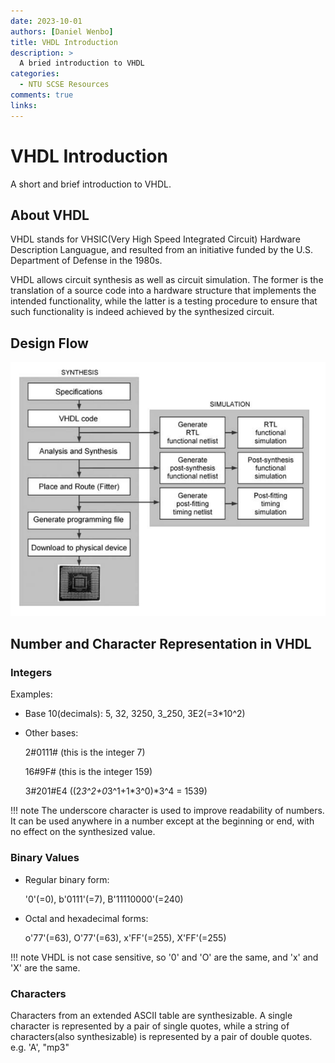```yaml
---
date: 2023-10-01
authors: [Daniel Wenbo]
title: VHDL Introduction
description: >
  A bried introduction to VHDL
categories:
  - NTU SCSE Resources
comments: true
links:
---
```


# VHDL Introduction
A short and brief introduction to VHDL.

<!-- more -->

## About VHDL

VHDL stands for VHSIC(Very High Speed Integrated Circuit) Hardware Description
Languague, and resulted from an initiative funded by the U.S. Department of 
Defense in the 1980s.

VHDL allows circuit synthesis as well as circuit simulation. The former is the
translation of a source code into a hardware structure that implements the
intended functionality, while the latter is a testing procedure to ensure that 
such functionality is indeed achieved by the synthesized circuit.

## Design Flow

<p align="center"> <img src="/blog/vhdl-intro/design-flow.png" title = "Design Flow"> </p>

## Number and Character Representation in VHDL

### Integers
Examples:

- Base 10(decimals): 5, 32, 3250, 3_250, 3E2(=3*10^2)
- Other bases:

    2#0111# (this is the integer 7)

    16#9F# (this is the integer 159)
    
    3#201#E4 ((2*3^2+0*3^1+1*3^0)*3^4 = 1539)

!!! note
    The underscore character is used to improve readability of numbers. It can
    be used anywhere in a number except at the beginning or end, with no effect
    on the synthesized value.

### Binary Values

- Regular binary form:

    '0'(=0), b'0111'(=7), B'11110000'(=240)

- Octal and hexadecimal forms:

    o'77'(=63), O'77'(=63), x'FF'(=255), X'FF'(=255)

!!! note
    VHDL is not case sensitive, so '0' and 'O' are the same, and 'x' and 'X' are
    the same.

### Characters
Characters from an extended ASCII table are synthesizable. A single character is
represented by a pair of single quotes, while a string of characters(also
synthesizable) is represented by a pair of double quotes.
e.g. 'A', "mp3"